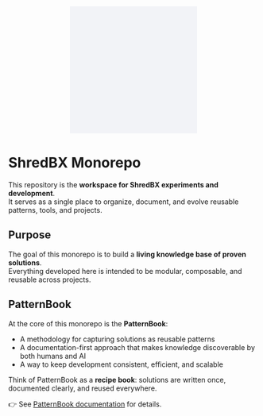 <p align="center">
  <img src="./logo.gif" alt="PatternBook Logo" width="256"/>
</p>

# ShredBX Monorepo

This repository is the **workspace for ShredBX experiments and development**.  
It serves as a single place to organize, document, and evolve reusable patterns, tools, and projects.

## Purpose

The goal of this monorepo is to build a **living knowledge base of proven solutions**.  
Everything developed here is intended to be modular, composable, and reusable across projects.

## PatternBook

At the core of this monorepo is the **PatternBook**:

- A methodology for capturing solutions as reusable patterns
- A documentation-first approach that makes knowledge discoverable by both humans and AI
- A way to keep development consistent, efficient, and scalable

Think of PatternBook as a **recipe book**: solutions are written once, documented clearly, and reused everywhere.

👉 See [PatternBook documentation](./src/packages/patternbook/README.md) for details.
